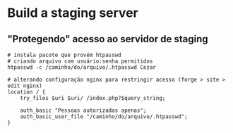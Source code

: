 # Build a staging server
## "Protegendo" acesso ao servidor de staging 
```shell
# instala pacote que provém htpasswd
# criando arquivo com usuário:senha permitidos 
htpasswd -c /caminho/do/arquivo/.htpasswd Cezar
```
```apacheconf
# alterando configuração nginx para restringir acesso (forge > site > edit nginx)
location / {
    try_files $uri $uri/ /index.php?$query_string;
    
    auth_basic "Pessoas autorizadas apenas";
    auth_basic_user_file "/caminho/do/arquivo/.htpasswd";
}
```